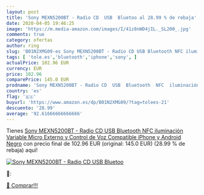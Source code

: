 ```yaml
---
layout: post
title: 'Sony MEXN5200BT - Radio CD  USB  Bluetoo al 28.99 % de rebaja'
date: 2020-04-05 19:46:25
image: 'https://m.media-amazon.com/images/I/41z8nWD4jIL._SL200_.jpg'
comments: true
category: ofertas
author: ring
slug: 'B01N2XMG09-es Sony MEXN5200BT - Radio CD USB Bluetooth NFC iluminación...'
tags: [ 'tole.es','bluetooth','iphone','sony', ]
actualPrice: 102.96 EUR
currency: EUR
price: 102.96
comparePrice: 145.0 EUR
prodname: 'Sony MEXN5200BT - Radio CD  USB  Bluetooth  NFC  iluminación Variable  Micro Externo y Control de Voz Compatible iPhone y Android  Negro'
country: 'es'
flag: '🇪🇸'
buyurl: 'https://www.amazon.es/dp/B01N2XMG09/?tag=tolees-21'
descuento: '28.99'
average: '92.61666666666666'
---
```


Tienes [Sony MEXN5200BT - Radio CD  USB  Bluetooth  NFC  iluminación Variable  Micro Externo y Control de Voz Compatible iPhone y Android  Negro](https://www.amazon.es/dp/B01N2XMG09/?tag=tolees-21) con precio final de  102.96 EUR (original: 145.0 EUR) (28.99 %  de rebaja) aqui!

[![Sony MEXN5200BT - Radio CD  USB  Bluetoo](https://m.media-amazon.com/images/I/41z8nWD4jIL._SL200_.jpg)](https://www.amazon.es/dp/B01N2XMG09/?tag=tolees-21)

🔎:


[🛒 Comprar!!!](https://www.amazon.es/dp/B01N2XMG09/?tag=tolees-21)

